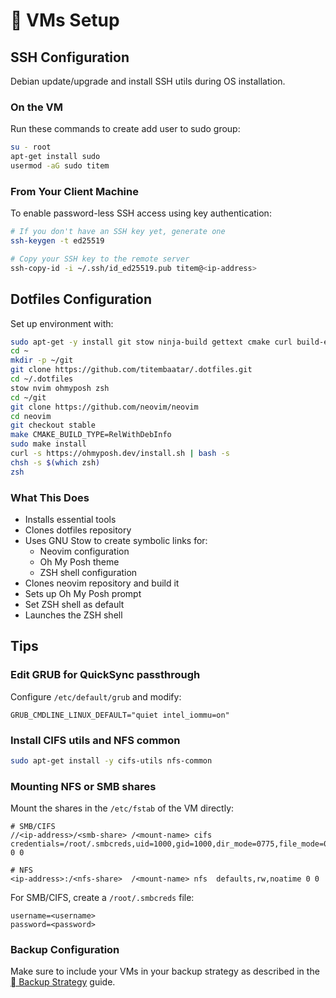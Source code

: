 #  VMs Setup

## SSH Configuration
Debian update/upgrade and install SSH utils during OS installation.

### On the VM
Run these commands to create add user to sudo group:
```bash
su - root
apt-get install sudo
usermod -aG sudo titem
```

### From Your Client Machine
To enable password-less SSH access using key authentication:
```bash
# If you don't have an SSH key yet, generate one
ssh-keygen -t ed25519

# Copy your SSH key to the remote server
ssh-copy-id -i ~/.ssh/id_ed25519.pub titem@<ip-address>
```

## Dotfiles Configuration
Set up environment with:
```bash
sudo apt-get -y install git stow ninja-build gettext cmake curl build-essential unzip zsh
cd ~
mkdir -p ~/git
git clone https://github.com/titembaatar/.dotfiles.git
cd ~/.dotfiles
stow nvim ohmyposh zsh
cd ~/git
git clone https://github.com/neovim/neovim
cd neovim
git checkout stable
make CMAKE_BUILD_TYPE=RelWithDebInfo
sudo make install
curl -s https://ohmyposh.dev/install.sh | bash -s
chsh -s $(which zsh)
zsh
```

### What This Does
- Installs essential tools
- Clones dotfiles repository
- Uses GNU Stow to create symbolic links for:
  - Neovim configuration
  - Oh My Posh theme
  - ZSH shell configuration
- Clones neovim repository and build it
- Sets up Oh My Posh prompt
- Set ZSH shell as default
- Launches the ZSH shell

## Tips

### Edit GRUB for QuickSync passthrough
Configure `/etc/default/grub` and modify:
```
GRUB_CMDLINE_LINUX_DEFAULT="quiet intel_iommu=on"
```

### Install CIFS utils and NFS common
```bash
sudo apt-get install -y cifs-utils nfs-common
```

### Mounting NFS or SMB shares
Mount the shares in the `/etc/fstab` of the VM directly:
```
# SMB/CIFS
//<ip-address>/<smb-share> /<mount-name> cifs credentials=/root/.smbcreds,uid=1000,gid=1000,dir_mode=0775,file_mode=0775,_netdev 0 0

# NFS
<ip-address>:/<nfs-share>  /<mount-name> nfs  defaults,rw,noatime 0 0
```

For SMB/CIFS, create a `/root/.smbcreds` file:
```
username=<username>
password=<password>
```

### Backup Configuration
Make sure to include your VMs in your backup strategy as described in the [󰁯 Backup Strategy](./backup/strategy.md) guide.
